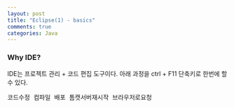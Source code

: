 ```yaml
---
layout: post
title: "Eclipse(1) - basics"
comments: true
categories: Java
---
```



### Why IDE?

IDE는 프로젝트 관리 + 코드 편집 도구이다. 
아래 과정을 ctrl + F11 단축키로 한번에 할 수 있다.
<pre>
코드수정 컴파일 배포 톰캣서버재시작 브라우저로요청
</pre>